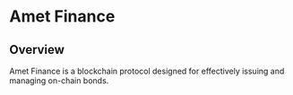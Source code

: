 # Amet Finance

## Overview

Amet Finance is a blockchain protocol designed for effectively issuing and managing on-chain bonds.
